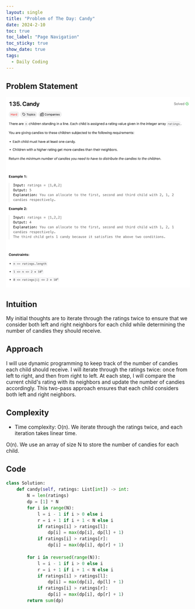 ```yaml
---
layout: single
title: "Problem of The Day: Candy"
date: 2024-2-10
toc: true
toc_label: "Page Navigation"
toc_sticky: true
show_date: true
tags:
  - Daily Coding
---
```


## Problem Statement

[![problem-135](/assets/images/2024-02-10_18-23-06-problem-135.png)](/assets/images/2024-02-10_18-23-06-problem-135.png)

## Intuition

My initial thoughts are to iterate through the ratings twice to ensure that we consider both left and right neighbors for each child while determining the number of candies they should receive.

## Approach

I will use dynamic programming to keep track of the number of candies each child should receive. I will iterate through the ratings twice: once from left to right, and then from right to left. At each step, I will compare the current child's rating with its neighbors and update the number of candies accordingly. This two-pass approach ensures that each child considers both left and right neighbors.

## Complexity

- Time complexity:
O(n). We iterate through the ratings twice, and each iteration takes linear time.

O(n). We use an array of size N to store the number of candies for each child.

## Code

```python
class Solution:
    def candy(self, ratings: List[int]) -> int:
        N = len(ratings)
        dp = [1] * N
        for i in range(N):
            l = i - 1 if i > 0 else i
            r = i + 1 if i + 1 < N else i
            if ratings[i] > ratings[l]:
                dp[i] = max(dp[i], dp[l] + 1)
            if ratings[i] > ratings[r]:
                dp[i] = max(dp[i], dp[r] + 1)
        
        for i in reversed(range(N)):
            l = i - 1 if i > 0 else i
            r = i + 1 if i + 1 < N else i
            if ratings[i] > ratings[l]:
                dp[i] = max(dp[i], dp[l] + 1)
            if ratings[i] > ratings[r]:
                dp[i] = max(dp[i], dp[r] + 1)
        return sum(dp)
```
